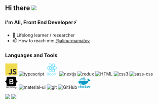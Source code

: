 ## Hi there <img src="https://media.giphy.com/media/hvRJCLFzcasrR4ia7z/giphy.gif" width="5%">
### I'm Ali, Front End Developer:zap:

* :dizzy: Lifelong learner / researcher 
* 📫 How to reach me: [@alinurmamatov](https://www.linkedin.com/in/alisherjon-nurmamatov/)


### Languages and Tools
<p align="left">
     <img src="https://raw.githubusercontent.com/devicons/devicon/master/icons/javascript/javascript-original.svg" alt="javascript" width="40" height="40" /> 
    <img src="https://cdn.worldvectorlogo.com/logos/typescript.svg" alt="typescript" width="40" />
    <img src="https://raw.githubusercontent.com/devicons/devicon/master/icons/react/react-original-wordmark.svg" alt="react" width="40" />
     <img src="https://www.drupal.org/files/project-images/nextjs-icon-dark-background.png" alt="nextjs" width="40" />
     <img src="https://d33wubrfki0l68.cloudfront.net/0834d0215db51e91525a25acf97433051f280f2f/c30f5/img/redux.svg" alt="redux" width="40" />
    <img src="https://cdn.jsdelivr.net/gh/devicons/devicon/icons/html5/html5-original.svg" alt="HTML" width="40" />
    <img src="https://cdn.jsdelivr.net/gh/devicons/devicon/icons/css3/css3-original.svg" alt="css3" width="40" />
     <img src="https://sass-lang.com/assets/img/logos/logo-b6e1ef6e.svg" alt="sass-css" width="40" />
    <img src="https://raw.githubusercontent.com/devicons/devicon/master/icons/bootstrap/bootstrap-plain-wordmark.svg" alt="bootstrap" width="40" /> 
    <img src="https://images.wondershare.com/mockitt/ui-design/material-ui-introduction.jpg" alt="material-ui" width="40" />
    <img src="https://www.vectorlogo.zone/logos/git-scm/git-scm-icon.svg" alt="git" width="40" /> 
    <img src="https://github.githubassets.com/images/modules/logos_page/GitHub-Mark.png" alt="GitHub" width="40" /> 
    <img src="https://github.com/devicons/devicon/blob/master/icons/docker/docker-plain-wordmark.svg" alt="Docker" width="40" />
</p>


<img src="https://github-readme-stats.vercel.app/api?username=alinurmamatov&layout=compact&theme=ayu-mirage"/>


<img src="https://github-readme-streak-stats.herokuapp.com/?user=alinurmamatov"/>
